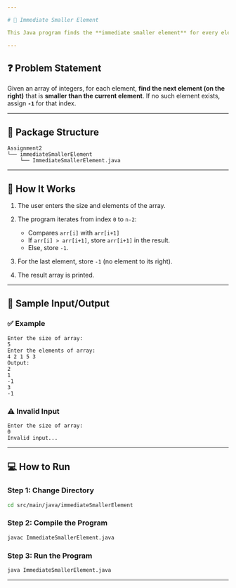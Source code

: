 ```yaml
---

# 🔽 Immediate Smaller Element

This Java program finds the **immediate smaller element** for every element in a given array.

---
```


## ❓ Problem Statement

Given an array of integers, for each element, **find the next element (on the right)** that is **smaller than the current element**.
If no such element exists, assign **`-1`** for that index.

---

## 📂 Package Structure

```
Assignment2  
└── immediateSmallerElement  
    └── ImmediateSmallerElement.java
```

---

## 🚀 How It Works

1. The user enters the size and elements of the array.
2. The program iterates from index `0` to `n-2`:

   * Compares `arr[i]` with `arr[i+1]`
   * If `arr[i] > arr[i+1]`, store `arr[i+1]` in the result.
   * Else, store `-1`.
3. For the last element, store `-1` (no element to its right).
4. The result array is printed.

---

## 🧾 Sample Input/Output

### ✅ Example

```
Enter the size of array: 
5
Enter the elements of array: 
4 2 1 5 3
Output:
2
1
-1
3
-1
```


### ⚠️ Invalid Input

```
Enter the size of array:
0
Invalid input...
```

---

## 💻 How to Run

### **Step 1: Change Directory**

```bash
cd src/main/java/immediateSmallerElement
```

### **Step 2: Compile the Program**

```bash
javac ImmediateSmallerElement.java
```

### **Step 3: Run the Program**

```bash
java ImmediateSmallerElement.java
```

---
